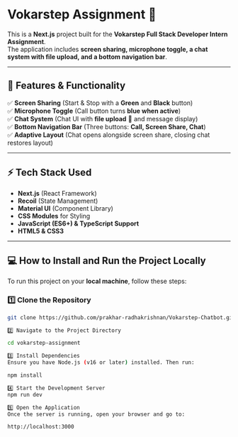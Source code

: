 # Vokarstep Assignment 🚀

This is a **Next.js** project built for the **Vokarstep Full Stack Developer Intern Assignment**.  
The application includes **screen sharing, microphone toggle, a chat system with file upload, and a bottom navigation bar**.

---

## 📌 Features & Functionality

✅ **Screen Sharing** (Start & Stop with a **Green** and **Black** button)  
✅ **Microphone Toggle** (Call button turns **blue when active**)  
✅ **Chat System** (Chat UI with **file upload** 📎 and message display)  
✅ **Bottom Navigation Bar** (Three buttons: **Call, Screen Share, Chat**)  
✅ **Adaptive Layout** (Chat opens alongside screen share, closing chat restores layout)  

---

## ⚡ Tech Stack Used

- **Next.js** (React Framework)
- **Recoil** (State Management)
- **Material UI** (Component Library)
- **CSS Modules** for Styling
- **JavaScript (ES6+) & TypeScript Support**
- **HTML5 & CSS3**

---

## 💻 How to Install and Run the Project Locally

To run this project on your **local machine**, follow these steps:

### **1️⃣ Clone the Repository**
```sh
git clone https://github.com/prakhar-radhakrishnan/Vokarstep-Chatbot.git

2️⃣ Navigate to the Project Directory

cd vokarstep-assignment

3️⃣ Install Dependencies
Ensure you have Node.js (v16 or later) installed. Then run:

npm install

4️⃣ Start the Development Server
npm run dev

5️⃣ Open the Application
Once the server is running, open your browser and go to:

http://localhost:3000